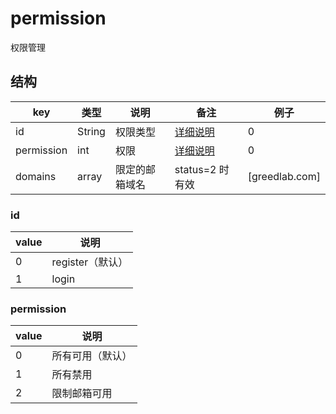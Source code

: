 # permission

权限管理

## 结构

| key | 类型 | 说明 | 备注 | 例子 |
| --- | --- | --- | --- | --- |
| id | String | 权限类型 | [详细说明](#id) |  0 |
| permission | int | 权限 | [详细说明](#permission) | 0 |
| domains | array | 限定的邮箱域名 | status=2 时有效 | [greedlab.com] |

### id

| value | 说明 |
| --- | --- |
| 0 | register（默认） |
| 1 | login |

### permission

| value | 说明 |
| --- | --- |
| 0 | 所有可用（默认） |
| 1 | 所有禁用 |
| 2 | 限制邮箱可用 |
